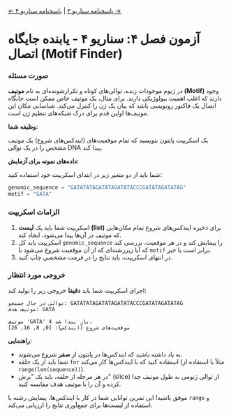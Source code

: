 [← پاسخنامه سناریو ۳](./scenario-03-answers.md) | [پاسخنامه سناریو ۴ →](./scenario-04-answers.md)

# آزمون فصل ۴: سناریو ۴ - یابنده جایگاه اتصال (Motif Finder)

### صورت مسئله

در ژنوم موجودات زنده، توالی‌های کوتاه و تکرارشونده‌ای به نام **موتیف (Motif)** وجود دارند که اغلب اهمیت بیولوژیکی دارند. برای مثال، یک موتیف خاص ممکن است جایگاه اتصال یک فاکتور رونویسی باشد که بیان یک ژن را کنترل می‌کند. شناسایی مکان این موتیف‌ها اولین قدم برای درک شبکه‌های تنظیم ژن است.

**وظیفه شما:**

یک اسکریپت پایتون بنویسید که تمام موقعیت‌های (ایندکس‌های شروع) یک موتیف مشخص را در یک توالی DNA پیدا کند.

**داده‌های نمونه برای آزمایش:**

شما باید از دو متغیر زیر در ابتدای اسکریپت خود استفاده کنید:

```python
genomic_sequence = "GATATATAGATATAGATATACCCGATATAGATATAG"
motif = "GATA"
```

### الزامات اسکریپت

1.  اسکریپت شما باید یک **لیست (list)** برای ذخیره ایندکس‌های شروع تمام مکان‌هایی که موتیف در آن‌ها پیدا می‌شود، ایجاد کند.
2.  اسکریپت باید کل `genomic_sequence` را پیمایش کند و در هر موقعیت، بررسی کند که آیا زیررشته‌ای که از آن موقعیت شروع می‌شود با `motif` برابر است یا خیر.
3.  در انتهای اسکریپت، باید نتایج را در فرمت مشخصی چاپ کنید.

### خروجی مورد انتظار

اجرای اسکریپت شما باید **دقیقا** خروجی زیر را تولید کند:

```
توالی در حال جستجو: GATATATAGATATAGATATACCCGATATAGATATAG
موتیف هدف: GATA

موتیف 'GATA' 4 بار پیدا شد.
موقعیت‌های شروع (ایندکس): [0, 8, 16, 26]
```

**راهنمایی:**

- به یاد داشته باشید که ایندکس‌ها در پایتون از **صفر** شروع می‌شوند.
- شما باید از یک حلقه `for` استفاده کنید که با ایندکس‌ها کار می‌کند (مثلاً با استفاده از `range(len(sequence))`).
- در هر مرحله از حلقه، باید یک "برش" (slice) از توالی ژنومی به طول موتیف جدا کرده و آن را با موتیف هدف مقایسه کنید.

موفق باشید! این تمرین توانایی شما در کار با ایندکس‌ها، پیمایش رشته با `range` و استفاده از لیست‌ها برای جمع‌آوری نتایج را ارزیابی می‌کند.
